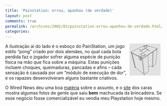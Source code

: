 ```yaml
---
title: 'Painstation: errou, apanhou (de verdade)'
layout: post
comments: true
permalink: /archives/2002/03/painstation-errou-apanhou-de-verdade.html/
categories:
---
```

<img src='/img/blig/painstation.gif' width=100 height=103 hspace=4 align="right" border=0>A ilustração aí do lado é o esboço do PainStation, um jogo estilo &#8220;pong&#8221; criado por dois alemães, no qual cada bola perdida faz o jogador sofrer alguma espécie de punição física na mão que fica sobre a máquina. Estas punições incluem choques, queimaduras, pancadas e afins &#8211; cada sensação é causada por um &#8220;módulo de execução de dor&#8221;, e os rapazes desenvolveram alguns bastante criativos.

O Wired News deu uma boa <a href="http://www.wired.com/news/games/0,2101,50875,00.html" >matéria</a> sobre o assunto, e o <a href="http://www.painstation.de/" >site</a> dos caras mostra algumas fotos de gente que saiu **bem** machucada da brincadeira. Se esse negócio fosse comercializável eu vendia meu Playstation hoje mesmo.
